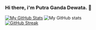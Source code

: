 ### Hi there, i'm Putra Ganda Dewata. 👋
[![My GitHub Stats](https://github-readme-stats.vercel.app/api/top-langs/?username=PutraGandaD&hide=assembly,makefile,perl,c,c++,shell,css,scss,html&layout=compact)]()
![My GitHub stats](https://github-readme-stats.vercel.app/api?username=PutraGandaD&show_icons=true&hide_rank=true)<br>
[![GitHub Streak](https://streak-stats.demolab.com/?user=PutraGandaD)](https://git.io/streak-stats)








